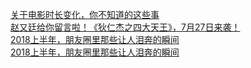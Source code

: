   
[关于电影时长变化，你不知道的这些事](http://www.dianyue.me/archives/896/h06j01iyacpwn1xs/)  
[赵又廷给你留言啦！《狄仁杰之四大天王》，7月27日来袭！](http://www.dianyue.me/archives/079/1j9syb7q0002pjkn/)  
[2018上半年，朋友圈里那些让人泪奔的瞬间](http://www.dianyue.me/archives/748/lbhdkbi6yhr12hpt/)  
[2018上半年，朋友圈里那些让人泪奔的瞬间](http://www.dianyue.me/archives/748/lbhdkbi6yhr12hpt/)